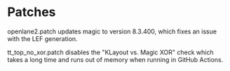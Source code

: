 # Patches

openlane2.patch updates magic to version 8.3.400, which fixes an issue with the LEF generation.

tt_top_no_xor.patch disables the "KLayout vs. Magic XOR" check which takes a long time and runs out of memory when running in GitHub Actions.
